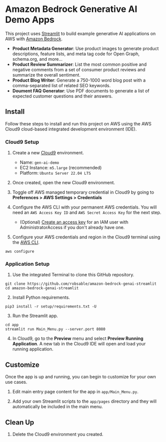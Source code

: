 # Amazon Bedrock Generative AI Demo Apps

This project uses [Streamlit](https://streamlit.io/) to build example generative AI applications on AWS with [Amazon Bedrock](https://aws.amazon.com/bedrock/).

- **Product Metadata Generator**: 
Use product images to generate product descriptions, feature lists, and meta tag code for Open Graph, schema.org, and more...
- **Product Review Summarizer**: 
List the most common positive and negative comments from a set of consumer product reviews and summarize the overall sentiment.
- **Product Blog Writer**: 
Generate a 750-1000 word blog post with a comma-separated list of related SEO keywords.
- **Doument FAQ Generator**: 
Use PDF documents to generate a list of expected customer questions and their answers.

## Install 

Follow these steps to install and run this project on AWS using the AWS Cloud9 cloud-based integrated development environment (IDE). 

### Cloud9 Setup

1. Create a new [Cloud9](https://console.aws.amazon.com/cloud9control/home#/create) environment.

   - Name: ```gen-ai-demo```
   - EC2 Instance: ```m5.large``` (recommended)
   - Platform: ```Ubuntu Server 22.04 LTS```

1. Once created, open the new Cloud9 environment.

1. Toggle off AWS managed temporary credential in Cloud9 by going to **Preferences > AWS Settings > Credentials**

1. Configure the AWS CLI with your permanent AWS credentials. You will need an ```AWS Access Key ID``` and ```AWS Secret Access Key``` for the next step.
   - (Optional) [Create an access key](https://docs.aws.amazon.com/cli/latest/userguide/cli-services-iam-create-creds.html) for an IAM user with AdministratorAccess  if you don't already have one.

1. Configure your AWS credentials and region in the Cloud9 terminal using the [AWS CLI](https://docs.aws.amazon.com/cli/latest/reference/configure/).

```
aws configure
```

### Application Setup

1. Use the integrated Terminal to clone this GitHub repository.

```
git clone https://github.com/robsable/amazon-bedrock-genai-streamlit
cd amazon-bedrock-genai-streamlit
```

2. Install Python requirements.

```
pip3 install -r setup/requirements.txt -U
```

3. Run the Streamlit app.

```
cd app
streamlit run Main_Menu.py --server.port 8080
```

4. In Cloud9, go to the **Preview** menu and select **Preview Running Application**. A new tab in the Cloud9 IDE will open and load your running application.

## Customize

Once the app is up and running, you can begin to customize for your own use cases.

1. Edit main entry page content for the app in ```app/Main_Menu.py```.

1. Add your own Streamlit scripts to the ```app/pages``` directory and they will automatically be included in the main menu.

## Clean Up

1. Delete the Cloud9 environment you created.
